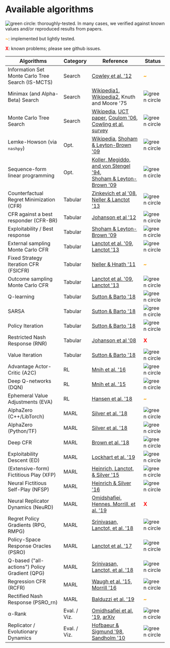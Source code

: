 # Available algorithms

![](_static/green_circ10.png "green circle"): thoroughly-tested. In many cases,
we verified against known values and/or reproduced results from papers.

<font color="orange"><b>~</b></font>: implemented but lightly tested.

<font color="red"><b>X</b></font>: known problems; please see github issues.

Algorithms                                        | Category     | Reference                                                                                                                                                                                                                                                                                                       | Status
------------------------------------------------- | ------------ | --------------------------------------------------------------------------------------------------------------------------------------------------------------------------------------------------------------------------------------------------------------------------------------------------------------- | ------
Information Set Monte Carlo Tree Search (IS-MCTS) | Search       | [Cowley et al. '12](https://ieeexplore.ieee.org/abstract/document/6203567)                                                                                                                                                                                                                                      | <font color="orange"><b>~</b></font>
Minimax (and Alpha-Beta) Search                   | Search       | [Wikipedia1](https://en.wikipedia.org/wiki/Minimax#Minimax_algorithm_with_alternate_moves), [Wikipedia2](https://en.wikipedia.org/wiki/Alpha%E2%80%93beta_pruning), Knuth and Moore '75                                                                                                                         | ![](_static/green_circ10.png "green circle")
Monte Carlo Tree Search                           | Search       | [Wikipedia](https://en.wikipedia.org/wiki/Monte_Carlo_tree_search), [UCT paper](http://ggp.stanford.edu/readings/uct.pdf), [Coulom '06](https://hal.inria.fr/inria-00116992/document), [Cowling et al. survey](http://www.incompleteideas.net/609%20dropbox/other%20readings%20and%20resources/MCTS-survey.pdf) | ![](_static/green_circ10.png "green circle")
Lemke-Howson (via <tt>nashpy</tt>)                | Opt.         | [Wikipedia](https://en.wikipedia.org/wiki/Lemke%E2%80%93Howson_algorithm), [Shoham &amp; Leyton-Brown '09](http://masfoundations.org/)                                                                                                                                                                          | ![](_static/green_circ10.png "green circle")
Sequence-form linear programming                  | Opt.         | [Koller, Megiddo, and von Stengel '94](http://theory.stanford.edu/~megiddo/pdf/stoc94.pdf), <br> [Shoham &amp; Leyton-Brown '09](http://masfoundations.org/)                                                                                                                                                    | ![](_static/green_circ10.png "green circle")
Counterfactual Regret Minimization (CFR)          | Tabular      | [Zinkevich et al '08](https://poker.cs.ualberta.ca/publications/NIPS07-cfr.pdf), [Neller &amp; Lanctot '13](http://modelai.gettysburg.edu/2013/cfr/cfr.pdf)                                                                                                                                                     | ![](_static/green_circ10.png "green circle")
CFR against a best responder (CFR-BR)             | Tabular      | [Johanson et al '12](https://poker.cs.ualberta.ca/publications/AAAI12-cfrbr.pdf)                                                                                                                                                                                                                                | ![](_static/green_circ10.png "green circle")
Exploitability / Best response                    | Tabular      | [Shoham &amp; Leyton-Brown '09](http://masfoundations.org/)                                                                                                                                                                                                                                                     | ![](_static/green_circ10.png "green circle")
External sampling Monte Carlo CFR                 | Tabular      | [Lanctot et al. '09](http://mlanctot.info/files/papers/nips09mccfr.pdf), [Lanctot '13](http://mlanctot.info/files/papers/PhD_Thesis_MarcLanctot.pdf)                                                                                                                                                            | ![](_static/green_circ10.png "green circle")
Fixed Strategy Iteration CFR (FSICFR)             | Tabular      | [Neller &amp; Hnath '11](https://cupola.gettysburg.edu/csfac/2/)                                                                                                                                                                                                                                                | <font color="orange"><b>~</b></font>
Outcome sampling Monte Carlo CFR                  | Tabular      | [Lanctot et al. '09](http://mlanctot.info/files/papers/nips09mccfr.pdf), [Lanctot '13](http://mlanctot.info/files/papers/PhD_Thesis_MarcLanctot.pdf)                                                                                                                                                            | ![](_static/green_circ10.png "green circle")
Q-learning                                        | Tabular      | [Sutton &amp; Barto '18](http://incompleteideas.net/book/the-book-2nd.html)                                                                                                                                                                                                                                     | ![](_static/green_circ10.png "green circle")
SARSA                                             | Tabular      | [Sutton &amp; Barto '18](http://incompleteideas.net/book/the-book-2nd.html)                                                                                                                                                                                                                                     | ![](_static/green_circ10.png "green circle")
Policy Iteration                                  | Tabular      | [Sutton &amp; Barto '18](http://incompleteideas.net/book/the-book-2nd.html)                                                                                                                                                                                                                                     | ![](_static/green_circ10.png "green circle")
Restricted Nash Response (RNR)                    | Tabular      | [Johanson et al '08](http://johanson.ca/publications/poker/2007-nips-rnash/2007-nips-rnash.html)                                                                                                                                                                                                                | <font color="red"><b>X</b></font>
Value Iteration                                   | Tabular      | [Sutton &amp; Barto '18](http://incompleteideas.net/book/the-book-2nd.html)                                                                                                                                                                                                                                     | ![](_static/green_circ10.png "green circle")
Advantage Actor-Critic (A2C)                      | RL           | [Mnih et al. '16](https://arxiv.org/abs/1602.01783)                                                                                                                                                                                                                                                             | ![](_static/green_circ10.png "green circle")
Deep Q-networks (DQN)                             | RL           | [Mnih et al. '15](https://www.nature.com/articles/nature14236)                                                                                                                                                                                                                                                  | ![](_static/green_circ10.png "green circle")
Ephemeral Value Adjustments (EVA)                 | RL           | [Hansen et al. '18](https://arxiv.org/abs/1810.08163)                                                                                                                                                                                                                                                           | <font color="orange"><b>~</b></font>
AlphaZero (C++/LibTorch)                          | MARL         | [Silver et al. '18](https://science.sciencemag.org/content/362/6419/1140)                                                                                                                                                                                                                                       | ![](_static/green_circ10.png "green circle")
AlphaZero (Python/TF)                             | MARL         | [Silver et al. '18](https://science.sciencemag.org/content/362/6419/1140)                                                                                                                                                                                                                                       | ![](_static/green_circ10.png "green circle")
Deep CFR                                          | MARL         | [Brown et al. '18](https://arxiv.org/abs/1811.00164)                                                                                                                                                                                                                                                            | ![](_static/green_circ10.png "green circle")
Exploitability Descent (ED)                       | MARL         | [Lockhart et al. '19](https://arxiv.org/abs/1903.05614)                                                                                                                                                                                                                                                         | ![](_static/green_circ10.png "green circle")
(Extensive-form) Fictitious Play (XFP)            | MARL         | [Heinrich, Lanctot, &amp; Silver '15](http://proceedings.mlr.press/v37/heinrich15.pdf)                                                                                                                                                                                                                          | ![](_static/green_circ10.png "green circle")
Neural Fictitious Self-Play (NFSP)                | MARL         | [Heinrich &amp; Silver '16](https://arxiv.org/abs/1603.01121)                                                                                                                                                                                                                                                   | ![](_static/green_circ10.png "green circle")
Neural Replicator Dynamics (NeuRD)                | MARL         | [Omidshafiei, Hennes, Morrill, et al. '19](https://arxiv.org/abs/1906.00190)                                                                                                                                                                                                                                    | <font color="red"><b>X</b></font>
Regret Policy Gradients (RPG, RMPG)               | MARL         | [Srinivasan, Lanctot, et al. '18](https://arxiv.org/abs/1810.09026)                                                                                                                                                                                                                                             | ![](_static/green_circ10.png "green circle")
Policy-Space Response Oracles (PSRO)              | MARL         | [Lanctot et al. '17](https://arxiv.org/abs/1711.00832)                                                                                                                                                                                                                                                          | ![](_static/green_circ10.png "green circle")
Q-based ("all-actions") Policy Gradient (QPG)     | MARL         | [Srinivasan, Lanctot, et al. '18](https://arxiv.org/abs/1810.09026)                                                                                                                                                                                                                                             | ![](_static/green_circ10.png "green circle")
Regression CFR (RCFR)                             | MARL         | [Waugh et al. '15](https://arxiv.org/abs/1411.7974), [Morrill '16](https://poker.cs.ualberta.ca/publications/Morrill_Dustin_R_201603_MSc.pdf)                                                                                                                                                                   | ![](_static/green_circ10.png "green circle")
Rectified Nash Response (PSRO_rn)                 | MARL         | [Balduzzi et al. '19](https://arxiv.org/abs/1901.08106)                                                                                                                                                                                                                                                         | <font color="orange"><b>~</b></font>
&alpha;-Rank                                      | Eval. / Viz. | [Omidhsafiei et al. '19](https://www.nature.com/articles/s41598-019-45619-9), [arXiv](https://arxiv.org/abs/1903.01373)                                                                                                                                                                                         | ![](_static/green_circ10.png "green circle")
Replicator / Evolutionary Dynamics                | Eval. / Viz. | [Hofbaeur &amp; Sigmund '98](https://www.cambridge.org/core/books/evolutionary-games-and-population-dynamics/A8D94EBE6A16837E7CB3CED24E1948F8), [Sandholm '10](https://mitpress.mit.edu/books/population-games-and-evolutionary-dynamics)                                                                       | ![](_static/green_circ10.png "green circle")
